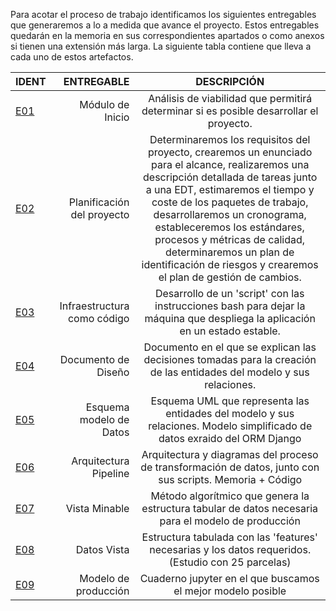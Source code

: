 Para acotar el proceso de trabajo identificamos los siguientes entregables que generaremos a lo a medida que avance el proyecto. Estos entregables quedarán en la memoria en sus correspondientes apartados o como anexos si tienen una extensión más larga. La siguiente tabla contiene que lleva a cada uno de estos artefactos.

IDENT | ENTREGABLE | DESCRIPCIÓN
:----------------|-------------:|:-------------:
[E01](https://github.com/alesteba/tfg/tree/main/entregables/pipeline) | Módulo de Inicio | Análisis de viabilidad que permitirá determinar si es posible desarrollar el proyecto.
[E02](https://alesteba.github.io/tfg/#PLANIFICACI%C3%93N) | Planificación del proyecto | Determinaremos los requisitos del proyecto, crearemos un enunciado para el alcance, realizaremos una descripción detallada de tareas junto a una EDT, estimaremos el tiempo y coste de los paquetes de trabajo, desarrollaremos un cronograma, estableceremos los estándares, procesos y métricas de calidad, determinaremos un plan de identificación de riesgos y crearemos el plan de gestión de cambios.
[E03](https://github.com/alesteba/tfg/tree/main/entregables/infraestructure) | Infraestructura como código | Desarrollo de un 'script' con las instrucciones bash para dejar la máquina que despliega la aplicación en un estado estable. 
[E04]() | Documento de Diseño | Documento en el que se explican las decisiones tomadas para la creación de las entidades del modelo y sus relaciones. 
[E05](https://github.com/alesteba/tfg/tree/main/entregables/models.py) | Esquema modelo de Datos | Esquema UML que representa las entidades del modelo y sus relaciones. Modelo simplificado de datos exraido del ORM Django 
[E06](https://github.com/alesteba/tfg/tree/main/entregables/models.py) | Arquitectura Pipeline | Arquitectura y diagramas del proceso de transformación de datos, junto con sus scripts. Memoria + Código
[E07](https://github.com/alesteba/tfg/blob/main/entregables/view.ipynb) | Vista Minable | Método algorítmico que genera la estructura tabular de datos necesaria para el modelo de producción
[E08](https://github.com/alesteba/tfg/blob/main/entregables/view.ipynb) | Datos Vista | Estructura tabulada con las 'features' necesarias y los datos requeridos. (Estudio con 25 parcelas)
[E09](https://github.com/alesteba/tfg/blob/main/entregables/model_IA) | Modelo de producción | Cuaderno jupyter en el que buscamos el mejor modelo posible

